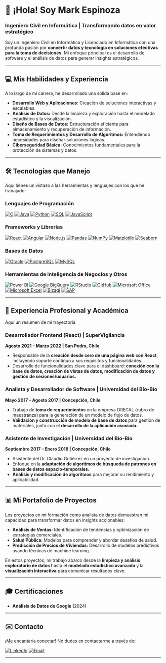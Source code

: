 # 👋 ¡Hola! Soy Mark Espinoza

### Ingeniero Civil en Informática | Transformando datos en valor estratégico

Soy un Ingeniero Civil en Informática y Licenciado en Informática con una profunda pasión por **convertir datos y tecnología en soluciones efectivas para la toma de decisiones**. Mi enfoque principal es el desarrollo de software y el análisis de datos para generar insights estratégicos.

---

## 💻 Mis Habilidades y Experiencia

A lo largo de mi carrera, he desarrollado una sólida base en:

* **Desarrollo Web y Aplicaciones:** Creación de soluciones interactivas y escalables.
* **Análisis de Datos:** Desde la limpieza y exploración hasta el modelado estadístico y la visualización.
* **Diseño de Bases de Datos:** Estructuración eficiente para almacenamiento y recuperación de información.
* **Toma de Requerimientos y Desarrollo de Algoritmos:** Entendiendo necesidades para diseñar soluciones lógicas.
* **Ciberseguridad Básica:** Conocimientos fundamentales para la protección de sistemas y datos.

---

## 🛠️ Tecnologías que Manejo

Aquí tienes un vistazo a las herramientas y lenguajes con los que he trabajado:

### Lenguajes de Programación
[![C](https://img.shields.io/badge/C-A8B9CC?style=for-the-badge&logo=c&logoColor=black)](https://github.com/topics/c)
[![Java](https://img.shields.io/badge/Java-007396?style=for-the-badge&logo=java&logoColor=white)](https://github.com/topics/java)
[![Python](https://img.shields.io/badge/Python-3776AB?style=for-the-badge&logo=python&logoColor=white)](https://github.com/topics/python)
[![SQL](https://img.shields.io/badge/SQL-4479A1?style=for-the-badge&logo=postgresql&logoColor=white)](https://github.com/topics/sql)
[![JavaScript](https://img.shields.io/badge/JavaScript-F7DF1E?style=for-the-badge&logo=javascript&logoColor=black)](https://github.com/topics/javascript)

### Frameworks y Librerías
[![React](https://img.shields.io/badge/React-61DAFB?style=for-the-badge&logo=react&logoColor=black)](https://react.dev/)
[![Angular](https://img.shields.io/badge/Angular-DD0031?style=for-the-badge&logo=angular&logoColor=white)](https://angular.io/)
[![Node.js](https://img.shields.io/badge/Node.js-339933?style=for-the-badge&logo=node.js&logoColor=white)](https://nodejs.org/)
[![Pandas](https://img.shields.io/badge/Pandas-150458?style=for-the-badge&logo=pandas&logoColor=white)](https://pandas.pydata.org/)
[![NumPy](https://img.shields.io/badge/NumPy-013243?style=for-the-badge&logo=numpy&logoColor=white)](https://numpy.org/)
[![Matplotlib](https://img.shields.io/badge/Matplotlib-000000?style=for-the-badge&logo=matplotlib&logoColor=white)](https://matplotlib.org/)
[![Seaborn](https://img.shields.io/badge/Seaborn-0A86A3?style=for-the-badge&logo=seaborn&logoColor=white)](https://seaborn.pydata.org/)

### Bases de Datos
[![Oracle](https://img.shields.io/badge/Oracle-F80000?style=for-the-badge&logo=oracle&logoColor=white)](https://www.oracle.com/database/)
[![PostgreSQL](https://img.shields.io/badge/PostgreSQL-316192?style=for-the-badge&logo=postgresql&logoColor=white)](https://www.postgresql.org/)
[![MySQL](https://img.shields.io/badge/MySQL-4479A1?style=for-the-badge&logo=mysql&logoColor=white)](https://www.mysql.com/)

### Herramientas de Inteligencia de Negocios y Otros
[![Power BI](https://img.shields.io/badge/Power_BI-F2C811?style=for-the-badge&logo=power-bi&logoColor=black)](https://powerbi.microsoft.com/)
[![Google BigQuery](https://img.shields.io/badge/Google_BigQuery-4285F4?style=for-the-badge&logo=google-bigquery&logoColor=white)](https://cloud.google.com/bigquery)
[![RStudio](https://img.shields.io/badge/RStudio-75AADB?style=for-the-badge&logo=rstudio&logoColor=white)](https://posit.co/products/open-source/rstudio/)
[![GitHub](https://img.shields.io/badge/GitHub-181717?style=for-the-badge&logo=github&logoColor=white)](https://github.com/MarkEspinoza)
[![Microsoft Office](https://img.shields.io/badge/Microsoft_Office-D83B01?style=for-the-badge&logo=microsoft-office&logoColor=white)](https://www.microsoft.com/es-cl/microsoft-365)
[![Microsoft Excel](https://img.shields.io/badge/Microsoft_Excel-217346?style=for-the-badge&logo=microsoft-excel&logoColor=white)](https://www.microsoft.com/es-cl/microsoft-365/excel)
[![Bizagi](https://img.shields.io/badge/Bizagi-00BCD4?style=for-the-badge&logo=bizagi&logoColor=white)](https://www.bizagi.com/)
[![SAP](https://img.shields.io/badge/SAP-0091DA?style=for-the-badge&logo=sap&logoColor=white)](https://www.sap.com/index.html)

---

## 💼 Experiencia Profesional y Académica

Aquí un resumen de mi trayectoria:

### **Desarrollador Frontend (React)** | SuperVigilancia
**Agosto 2021 – Marzo 2022 | San Pedro, Chile**
* Responsable de la **creación desde cero de una página web con React**, incluyendo soporte continuo a sus requisitos y funcionalidades.
* Desarrollo de funcionalidades clave para el dashboard: **conexión con la base de datos, creación de vistas de datos, modificación de datos y gestión de sesiones/usuarios.**

### **Analista y Desarrollador de Software** | Universidad del Bío-Bío
**Mayo 2017 – Agosto 2017 | Concepción, Chile**
* Trabajo de **toma de requerimientos** en la empresa ORECAL (rubro de maestranza) para la generación de un modelo de flujo de datos.
* **Validación y construcción de modelo de base de datos** para gestión de materiales, junto con el **desarrollo de la aplicación asociada.**

### **Asistente de Investigación** | Universidad del Bío-Bío
**Septiembre 2017 – Enero 2018 | Concepción, Chile**
* Asistente del Dr. Claudio Gutiérrez en un proyecto de investigación.
* Enfoque en la **adaptación de algoritmos de búsqueda de patrones en bases de datos espacio-temporales.**
* **Análisis y modificación de algoritmos** para mejorar su rendimiento y aplicabilidad.

---

## 📊 Mi Portafolio de Proyectos

Los proyectos en mi formación como analista de datos demuestran mi capacidad para transformar datos en insights accionables:

* **Análisis de Ventas:** Identificación de tendencias y optimización de estrategias comerciales.
* **Salud Pública:** Modelos para comprender y abordar desafíos de salud.
* **Predicción de Precios de Viviendas:** Desarrollo de modelos predictivos usando técnicas de machine learning.

En estos proyectos, mi trabajo abarcó desde la **limpieza y análisis exploratorio de datos** hasta el **modelado estadístico avanzado** y la **visualización interactiva** para comunicar resultados clave.

---

## 🎓 Certificaciones

* **Análisis de Datos de Google** (2024)

---

## ✉️ Contacto

¡Me encantaría conectar! No dudes en contactarme a través de:

[![LinkedIn](https://img.shields.io/badge/LinkedIn-0077B5?style=for-the-badge&logo=linkedin&logoColor=white)](https://www.linkedin.com/in/mark-espinoza-mora-5b72ba194)
[![Email](https://img.shields.io/badge/Email-D14836?style=for-the-badge&logo=gmail&logoColor=white)](mailto:maespinm@gmail.com)

---

